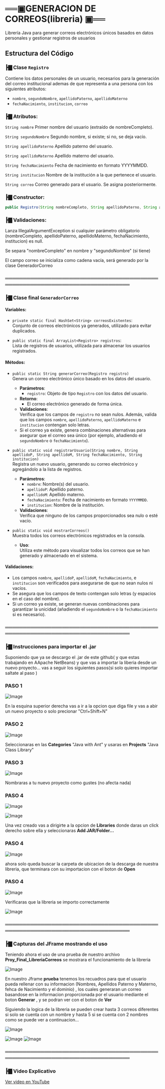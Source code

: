 
# ══▣**GENERACION DE CORREOS(libreria)** ▣══

Librería Java para generar correos electrónicos únicos basados en datos personales y gestionar registros de usuarios

## Estructura del Código

### ┣▇ **Clase `Registro`**

Contiene los datos personales de un usuario, necesarios para la generación del correo institucional ademas de que representa a una persona con los siguientes atributos:

- `nombre`, `segundoNombre`, `apellidoPaterno`, `apellidoMaterno`
- `fechaNacimiento`, `institucion`, `correo`


### ┣▇ Atributos:

`String nombre`
Primer nombre del usuario (extraído de nombreCompleto).

`String segundoNombre`
Segundo nombre, si existe; si no, se deja vacío.

`String apellidoPaterno`
Apellido paterno del usuario.

`String apellidoMaterno`
Apellido materno del usuario.

`String fechaNacimiento`
Fecha de nacimiento en formato YYYYMMDD.

`String institucion`
Nombre de la institución a la que pertenece el usuario.

`String correo`
Correo generado para el usuario. Se asigna posteriormente.


### ┣▇ Constructor:

```java
public Registro(String nombreCompleto, String apellidoPaterno, String apellidoMaterno, String fechaNacimiento, String institucion)
```

### ┣▇ Validaciones:

Lanza IllegalArgumentException si cualquier parámetro obligatorio (nombreCompleto, apellidoPaterno, apellidoMaterno, fechaNacimiento, institucion) es null.

Se separa "nombreCompleto" en nombre y "segundoNombre" (si tiene)

El campo correo se inicializa como cadena vacía, será generado por la clase GeneradorCorreo


### ══════════════════════════════════════════════════════════════════════════════




### ┣▇ **Clase final `GeneradorCorreo`**
#### Variables:
- `private static final HashSet<String> correosExistentes`:  
  Conjunto de correos electrónicos ya generados, utilizado para evitar duplicados.

- `public static final ArrayList<Registro> registros`:  
  Lista de registros de usuarios, utilizada para almacenar los usuarios registrados.

#### Métodos:
- `public static String generarCorreo(Registro registro)`  
  Genera un correo electrónico único basado en los datos del usuario.
  - **Parámetros**:  
    - `registro`: Objeto de tipo `Registro` con los datos del usuario.
  - **Retorno**:  
    - El correo electrónico generado de forma única.
  - **Validaciones**:  
    Verifica que los campos de `registro` no sean nulos. Además, valida que los campos `nombre`, `apellidoPaterno`, `apellidoMaterno` e `institucion` contengan solo letras.
  - Si el correo ya existe, genera combinaciones alternativas para asegurar que el correo sea único (por ejemplo, añadiendo el `segundoNombre` o `fechaNacimiento`).

- `public static void registrarUsuario(String nombre, String apellidoP, String apellidoM, String fechaNacimiento, String institucion)`  
  Registra un nuevo usuario, generando su correo electrónico y agregándolo a la lista de registros.
  - **Parámetros**:  
    - `nombre`: Nombre(s) del usuario.
    - `apellidoP`: Apellido paterno.
    - `apellidoM`: Apellido materno.
    - `fechaNacimiento`: Fecha de nacimiento en formato `YYYYMMDD`.
    - `institucion`: Nombre de la institución.
  - **Validaciones**:  
    Verifica que ninguno de los campos proporcionados sea nulo o esté vacío.

- `public static void mostrarCorreos()`  
  Muestra todos los correos electrónicos registrados en la consola.
  - **Uso**:  
    Utiliza este método para visualizar todos los correos que se han generado y almacenado en el sistema.

#### Validaciones:
- Los campos `nombre`, `apellidoP`, `apellidoM`, `fechaNacimiento`, e `institucion` son verificados para asegurarse de que no sean nulos ni vacíos.
- Se asegura que los campos de texto contengan solo letras (y espacios en el caso del nombre).
- Si un correo ya existe, se generan nuevas combinaciones para garantizar la unicidad (añadiendo el `segundoNombre` o la `fechaNacimiento` si es necesario).



### ══════════════════════════════════════════════════════════════════════════════



### **┣▇ Instrucciones para importar el .jar**


Suponiendo que ya se descargo el .jar de este github( y que estas trabajando en AApache NetBeans) y que vas  a importar la liberia desde un nuevo proyecto... vas a seguir los siguientes pasos(si solo quieres importar saltate al paso )

### PASO 1

![Image](https://github.com/user-attachments/assets/95789cfb-79d5-4ac8-8bb2-1a5234be0679)

En la esquina superior derecha vas a ir a la opcion que diga file y vas a abir un nuevo proyecto o solo precionar "Ctrl+Shift+N"

### PASO 2

![Image](https://github.com/user-attachments/assets/08041de9-475b-4a1b-9bc6-a1c4222ca94d)

Seleccionaras en las **Categories** "Java with Ant" y usaras en **Projects** "Java Class Library" 

### PASO 3
![Image](https://github.com/user-attachments/assets/036b81f5-c58e-4b7f-ba5d-ecc206796386)

Nombraras a tu nuevo proyecto como gustes (no afecta nada)

### PASO 4
![Image](https://github.com/user-attachments/assets/2ed13884-7f6d-4fdd-a088-5ebdf66441be)

![Image](https://github.com/user-attachments/assets/137f52bf-d033-4145-b615-f0c1bf5d23aa)

Una vez creado vas a  dirigirte a la opcion de **Libraries** donde daras un click derecho sobre ella y seleccionaras **Add JAR/Folder...**

### PASO 4
![Image](https://github.com/user-attachments/assets/ad1cb520-9642-404d-b396-5a17be64fd0e)

ahora solo queda buscar la carpeta de ubicacion de la descarga de nuestra libreria, que terminara con su importacion con el boton de **Open**


### PASO 4

![Image](https://github.com/user-attachments/assets/d33ce73d-bb01-4b64-b4fe-cd0dba753103)

Verificaras que la libreria se importo correctamente

![Image](https://github.com/user-attachments/assets/2fa1d356-2492-4378-9049-75824b95b301)



### ══════════════════════════════════════════════════════════════════════════════
### **┣▇ Capturas del JFrame mostrando el uso**

Teniendo ahora el uso de una prueba de nuestro archivo **Proy_Final_LibreriaCorreos** se mostrara el funcionamiento de la libreria 

![Image](https://github.com/user-attachments/assets/30b2fb61-f3af-4281-81b2-41ef682bebdb)

En nuestro Jframe **prueba** tenemos los recuadros para que el usuario pueda rellenar con su informacion (Nombres, Apellidos Paterno y Materno, fehca de Nacimiento y el dominio) , los cuales generaran un correo basandose en la informacion proporcionada por el usuario mediante el boton **Generar** , y se podran ver con el boton de **Ver**

Siguiendo la logica de la libreria se pueden crear hasta 3 correos diferentes si solo se cuenta con un nombre y hasta 5 si se cuenta con 2 nombres como se puede ver a continuacion...

![Image](https://github.com/user-attachments/assets/ff57b31e-4109-4c2a-a6ff-b4929193c319)

![Image](https://github.com/user-attachments/assets/61695419-156f-456d-84db-a3967dbed5b2)
![Image](https://github.com/user-attachments/assets/adbe8dcf-45ec-4bc0-a74c-a7ba5837cb16)


### ══════════════════════════════════════════════════════════════════════════════
### **┣▇ Video Explicativo**


[Ver video en YouTube](https://www.youtube.com/watch?v=dQw4w9WgXcQ)

